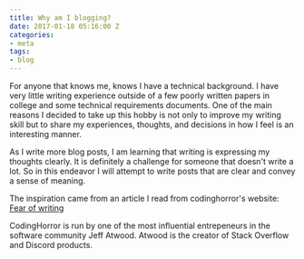 ```yaml
---
title: Why am I blogging?
date: 2017-01-18 05:16:00 Z
categories:
- meta
tags:
- blog
---
```


For anyone that knows me, knows I have a technical background. I have very little writing experience outside of a few poorly written papers in college and some technical requirements documents. One of the main reasons I decided to take up this hobby is not only to improve my writing skill but to share my experiences, thoughts, and decisions in how I feel is an interesting manner.

As I write more blog posts, I am learning that writing is expressing my thoughts clearly. It is definitely a challenge for someone that doesn't write a lot. So in this endeavor I will attempt to write posts that are clear and convey a sense of meaning. 

The inspiration came from an article I read from codinghorror's website:
[
Fear of writing](https://blog.codinghorror.com/fear-of-writing/)

CodingHorror is run by one of the most influential entrepeneurs in the software community Jeff Atwood. Atwood is the creator of Stack Overflow and Discord products.